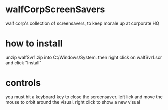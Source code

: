 # walfCorpScreenSavers
walf corp's collection of screensavers, to keep morale up at corporate HQ

# how to install
unzip walfSvr1.zip into C:/Windows/System. then right click on walfSvr1.scr and click "Install"

#  controls
you must hit a keyboard key to close the screensaver. left lick and move the mouse to orbit around the visual. right click to show a new visual
